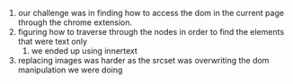 1. our challenge was in finding how to access the dom in the current page through the chrome extension.
2. figuring how to traverse through the nodes in order to find the elements that were text only
   1. we ended up using innertext
3. replacing images was harder as the srcset was overwriting the dom manipulation we were doing
